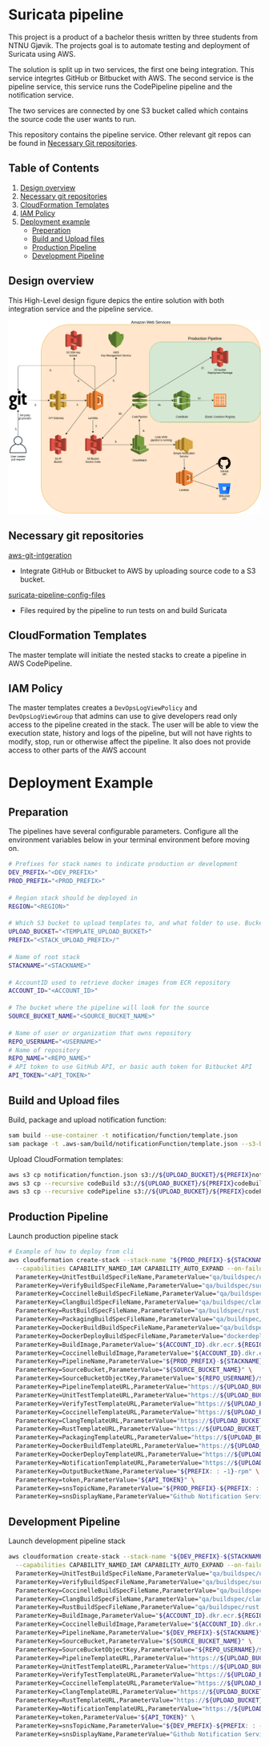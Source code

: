 # Suricata pipeline
This project is a product of a bachelor thesis written by three students from NTNU Gjøvik. 
The projects goal is to automate testing and deployment of Suricata using AWS. 

The solution is split up in two services, the first one being integration. This service integrtes GitHub or Bitbucket with AWS. The second service is the pipeline service, this service runs the CodePipeline pipeline and the notification service.

The two services are connected by one S3 bucket called which contains the source code the user wants to run.

This repository contains the pipeline service. Other relevant git repos can be found in [Necessary Git repositories](#necessary-git-repositories).
## Table of Contents
1. [Design overview](#design-overview)
2. [Necessary git repositories](#necessary-git-repositories)
3. [CloudFormation Templates](#cloudformation-templates)
4. [IAM Policy](#iam-policy)
5. [Deployment example](#deployment-example)
    * [Preperation](#preparation)
    * [Build and Upload files](#build-and-upload-files)
    * [Production Pipeline](#production-pipeline)
    * [Development Pipeline](#development-pipeline)

## Design overview
This High-Level design figure depics the entire solution with both integration service and the pipeline service.

![HLD](/AWS-Plan.png)

## Necessary git repositories
[aws-git-intgeration](#https://github.com/beardnecks/aws-git-integration)
* Integrate GitHub or Bitbucket to AWS by uploading source code to a S3 bucket.
 
[suricata-pipeline-config-files](#https://github.com/beardnecks/suricata-pipeline-config-files)
* Files required by the pipeline to run tests on and build Suricata

## CloudFormation Templates
The master template will initiate the nested stacks to create a pipeline in AWS CodePipeline.

## IAM Policy
The master templates creates a `DevOpsLogViewPolicy` and `DevOpsLogViewGroup` that admins can use to give developers read only access
to the pipeline created in the stack. The user will be able to view the execution state, history and logs of the pipeline, but will not have rights to
modify, stop, run or otherwise affect the pipeline. It also does not provide access to other parts of the AWS account

# Deployment Example
## Preparation
The pipelines have several configurable parameters. Configure all the environment variables below in your terminal environment before moving on.
```bash
# Prefixes for stack names to indicate production or development
DEV_PREFIX="<DEV_PREFIX>"
PROD_PREFIX="<PROD_PREFIX>"

# Region stack should be deployed in
REGION="<REGION>"

# Which S3 bucket to upload templates to, and what folder to use. Bucket must already exist.
UPLOAD_BUCKET="<TEMPLATE_UPLOAD_BUCKET>"
PREFIX="<STACK_UPLOAD_PREFIX>/"

# Name of root stack
STACKNAME="<STACKNAME>"

# AccountID used to retrieve docker images from ECR repository
ACCOUNT_ID="<ACCOUNT_ID>"

# The bucket where the pipeline will look for the source
SOURCE_BUCKET_NAME="<SOURCE_BUCKET_NAME>"

# Name of user or organization that owns repository
REPO_USERNAME="<USERNAME>"
# Name of repository
REPO_NAME="<REPO_NAME>"
# API token to use GitHub API, or basic auth token for Bitbucket API
API_TOKEN="<API_TOKEN>"
```

## Build and Upload files
Build, package and upload notification function:
```bash
sam build --use-container -t notification/function/template.json
sam package -t .aws-sam/build/notificationFunction/template.json --s3-bucket "$UPLOAD_BUCKET" --use-json --output-template-file notification/function.json --s3-prefix "${PREFIX: : -1}"
```

Upload CloudFormation templates:
```bash
aws s3 cp notification/function.json s3://${UPLOAD_BUCKET}/${PREFIX}notification/
aws s3 cp --recursive codeBuild s3://${UPLOAD_BUCKET}/${PREFIX}codeBuild/
aws s3 cp --recursive codePipeline s3://${UPLOAD_BUCKET}/${PREFIX}codePipeline/
```

## Production Pipeline
Launch production pipeline stack
```bash
# Example of how to deploy from cli
aws cloudformation create-stack --stack-name "${PROD_PREFIX}-${STACKNAME}" --template-body file://prod-master.json \
  --capabilities CAPABILITY_NAMED_IAM CAPABILITY_AUTO_EXPAND --on-failure DO_NOTHING --parameters \
  ParameterKey=UnitTestBuildSpecFileName,ParameterValue="qa/buildspec/unittest.yml" \
  ParameterKey=VerifyBuildSpecFileName,ParameterValue="qa/buildspec/suricata-verify.yml" \
  ParameterKey=CoccinelleBuildSpecFileName,ParameterValue="qa/buildspec/coccinelle.yml" \
  ParameterKey=ClangBuildSpecFileName,ParameterValue="qa/buildspec/clang.yml" \
  ParameterKey=RustBuildSpecFileName,ParameterValue="qa/buildspec/rust.yml" \
  ParameterKey=PackagingBuildSpecFileName,ParameterValue="qa/buildspec/packaging.yml" \
  ParameterKey=DockerBuildBuildSpecFileName,ParameterValue="qa/buildspec/dockerbuild.yml" \
  ParameterKey=DockerDeployBuildSpecFileName,ParameterValue="dockerdeploy.yml" \
  ParameterKey=BuildImage,ParameterValue="${ACCOUNT_ID}.dkr.ecr.${REGION}.amazonaws.com/build/suricata-devops" \
  ParameterKey=CoccinelleBuildImage,ParameterValue="${ACCOUNT_ID}.dkr.ecr.${REGION}.amazonaws.com/build/suricata-coccinelle" \
  ParameterKey=PipelineName,ParameterValue="${PROD_PREFIX}-${STACKNAME}" \
  ParameterKey=SourceBucket,ParameterValue="${SOURCE_BUCKET_NAME}" \
  ParameterKey=SourceBucketObjectKey,ParameterValue="${REPO_USERNAME}/${REPO_NAME}/prod/${REPO_USERNAME}_${REPO_NAME}.zip" \
  ParameterKey=PipelineTemplateURL,ParameterValue="https://${UPLOAD_BUCKET}.s3.${REGION}.amazonaws.com/${PREFIX}codePipeline/prod-pipeline.json" \
  ParameterKey=UnitTestTemplateURL,ParameterValue="https://${UPLOAD_BUCKET}.s3.${REGION}.amazonaws.com/${PREFIX}codeBuild/unittest.json" \
  ParameterKey=VerifyTestTemplateURL,ParameterValue="https://${UPLOAD_BUCKET}.s3.${REGION}.amazonaws.com/${PREFIX}codeBuild/verify.json" \
  ParameterKey=CoccinelleTemplateURL,ParameterValue="https://${UPLOAD_BUCKET}.s3.${REGION}.amazonaws.com/${PREFIX}codeBuild/coccinelle.json" \
  ParameterKey=ClangTemplateURL,ParameterValue="https://${UPLOAD_BUCKET}.s3.${REGION}.amazonaws.com/${PREFIX}codeBuild/clang.json" \
  ParameterKey=RustTemplateURL,ParameterValue="https://${UPLOAD_BUCKET}.s3.${REGION}.amazonaws.com/${PREFIX}codeBuild/rust.json" \
  ParameterKey=PackagingTemplateURL,ParameterValue="https://${UPLOAD_BUCKET}.s3.${REGION}.amazonaws.com/${PREFIX}codeBuild/package.json" \
  ParameterKey=DockerBuildTemplateURL,ParameterValue="https://${UPLOAD_BUCKET}.s3.${REGION}.amazonaws.com/${PREFIX}codeBuild/dockerBuild.json" \
  ParameterKey=DockerDeployTemplateURL,ParameterValue="https://${UPLOAD_BUCKET}.s3.${REGION}.amazonaws.com/${PREFIX}codeBuild/dockerDeploy.json" \
  ParameterKey=NotificationTemplateURL,ParameterValue="https://${UPLOAD_BUCKET}.s3.${REGION}.amazonaws.com/${PREFIX}notification/function.json" \
  ParameterKey=OutputBucketName,ParameterValue="${PREFIX: : -1}-rpm" \
  ParameterKey=token,ParameterValue="${API_TOKEN}" \
  ParameterKey=snsTopicName,ParameterValue="${PROD_PREFIX}-${PREFIX: : -1}-sns" \
  ParameterKey=snsDisplayName,ParameterValue="Github Notification Service"
```

## Development Pipeline
Launch development pipeline stack
```bash
aws cloudformation create-stack --stack-name "${DEV_PREFIX}-${STACKNAME}" --template-body file://dev-master.json \
  --capabilities CAPABILITY_NAMED_IAM CAPABILITY_AUTO_EXPAND --on-failure DO_NOTHING --parameters \
  ParameterKey=UnitTestBuildSpecFileName,ParameterValue="qa/buildspec/unittest.yml" \
  ParameterKey=VerifyBuildSpecFileName,ParameterValue="qa/buildspec/suricata-verify.yml" \
  ParameterKey=CoccinelleBuildSpecFileName,ParameterValue="qa/buildspec/coccinelle.yml" \
  ParameterKey=ClangBuildSpecFileName,ParameterValue="qa/buildspec/clang.yml" \
  ParameterKey=RustBuildSpecFileName,ParameterValue="qa/buildspec/rust.yml" \
  ParameterKey=BuildImage,ParameterValue="${ACCOUNT_ID}.dkr.ecr.${REGION}.amazonaws.com/build/suricata-devops" \
  ParameterKey=CoccinelleBuildImage,ParameterValue="${ACCOUNT_ID}.dkr.ecr.${REGION}.amazonaws.com/build/suricata-coccinelle" \
  ParameterKey=PipelineName,ParameterValue="${DEV_PREFIX}-${STACKNAME}" \
  ParameterKey=SourceBucket,ParameterValue="${SOURCE_BUCKET_NAME}" \
  ParameterKey=SourceBucketObjectKey,ParameterValue="${REPO_USERNAME}/${REPO_NAME}/dev/${REPO_USERNAME}_${REPO_NAME}.zip" \
  ParameterKey=PipelineTemplateURL,ParameterValue="https://${UPLOAD_BUCKET}.s3.${REGION}.amazonaws.com/${PREFIX}codePipeline/dev-pipeline.json" \
  ParameterKey=UnitTestTemplateURL,ParameterValue="https://${UPLOAD_BUCKET}.s3.${REGION}.amazonaws.com/${PREFIX}codeBuild/unittest.json" \
  ParameterKey=VerifyTestTemplateURL,ParameterValue="https://${UPLOAD_BUCKET}.s3.${REGION}.amazonaws.com/${PREFIX}codeBuild/verify.json" \
  ParameterKey=CoccinelleTemplateURL,ParameterValue="https://${UPLOAD_BUCKET}.s3.${REGION}.amazonaws.com/${PREFIX}codeBuild/coccinelle.json" \
  ParameterKey=ClangTemplateURL,ParameterValue="https://${UPLOAD_BUCKET}.s3.${REGION}.amazonaws.com/${PREFIX}codeBuild/clang.json" \
  ParameterKey=RustTemplateURL,ParameterValue="https://${UPLOAD_BUCKET}.s3.${REGION}.amazonaws.com/${PREFIX}codeBuild/rust.json" \
  ParameterKey=NotificationTemplateURL,ParameterValue="https://${UPLOAD_BUCKET}.s3.${REGION}.amazonaws.com/${PREFIX}notification/function.json" \
  ParameterKey=token,ParameterValue="${API_TOKEN}" \
  ParameterKey=snsTopicName,ParameterValue="${DEV_PREFIX}-${PREFIX: : -1}-sns" \
  ParameterKey=snsDisplayName,ParameterValue="Github Notification Service"
```
